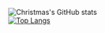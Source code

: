 
![Christmas's GitHub stats](https://github-readme-stats.vercel.app/api?username=moyanj&show_icons=true&theme=tokyonight)
<br>
[![Top Langs](https://github-readme-stats.vercel.app/api/top-langs/?username=moyanj)](https://github.com/Christmas/github-readme-stats)
<br>
